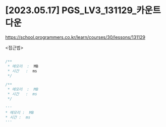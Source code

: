 #   [2023.05.17] PGS_LV3_131129_카운트 다운
https://school.programmers.co.kr/learn/courses/30/lessons/131129

<접근법>

```
```




```java
/**
 * 메모리  :  MB
 * 시간   :  ms
 */
```



```js
/**
 * 메모리  :  MB
 * 시간   :  ms
 */
```




```python
'''
* 메모리 :  MB
* 시간 :  ms
'''
```
